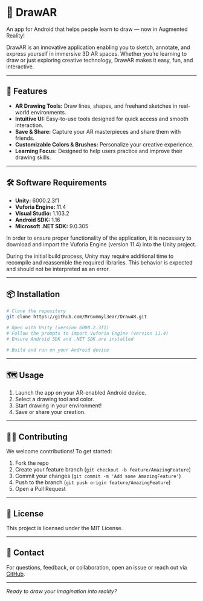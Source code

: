 # 🎨 DrawAR

An app for Android that helps people learn to draw — now in Augmented Reality!

DrawAR is an innovative application enabling you to sketch, annotate, and express yourself in immersive 3D AR spaces. Whether you’re learning to draw or just exploring creative technology, DrawAR makes it easy, fun, and interactive.

---

## 🚀 Features

- **AR Drawing Tools:** Draw lines, shapes, and freehand sketches in real-world environments.
- **Intuitive UI:** Easy-to-use tools designed for quick access and smooth interaction.
- **Save & Share:** Capture your AR masterpieces and share them with friends.
- **Customizable Colors & Brushes:** Personalize your creative experience.
- **Learning Focus:** Designed to help users practice and improve their drawing skills.

---

## 🛠️ Software Requirements

- **Unity:** 6000.2.3f1
- **Vuforia Engine:** 11.4
- **Visual Studio:** 1.103.2
- **Android SDK:** 1.16
- **Microsoft .NET SDK:** 9.0.305

In order to ensure proper functionality of the application, it is necessary to download and import the Vuforia Engine (version 11.4) into the Unity project.

During the initial build process, Unity may require additional time to recompile and reassemble the required libraries. This behavior is expected and should not be interpreted as an error.

---

## 📦 Installation

```bash
# Clone the repository
git clone https://github.com/MrGummyl3ear/DrawAR.git

# Open with Unity (version 6000.2.3f1)
# Follow the prompts to import Vuforia Engine (version 11.4)
# Ensure Android SDK and .NET SDK are installed

# Build and run on your Android device
```

---

## 🗺️ Usage

1. Launch the app on your AR-enabled Android device.
2. Select a drawing tool and color.
3. Start drawing in your environment!
4. Save or share your creation.

---

## 👨‍💻 Contributing

We welcome contributions! To get started:
1. Fork the repo
2. Create your feature branch (`git checkout -b feature/AmazingFeature`)
3. Commit your changes (`git commit -m 'Add some AmazingFeature'`)
4. Push to the branch (`git push origin feature/AmazingFeature`)
5. Open a Pull Request

---

## 📄 License

This project is licensed under the MIT License.

---

## 💬 Contact

For questions, feedback, or collaboration, open an issue or reach out via [GitHub](https://github.com/MrGummyl3ear).

---

_Ready to draw your imagination into reality?_

